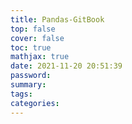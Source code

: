 ```yaml
---
title: Pandas-GitBook
top: false
cover: false
toc: true
mathjax: true
date: 2021-11-20 20:51:39
password:
summary:
tags:
categories:
---
```

